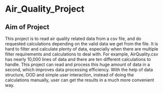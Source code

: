 # Air_Quality_Project
## Aim of Project
This project is to read air quality related data from a csv file, and do requested calculations depending on the valid data we get from the file. It is hard to filter and calculate plenty of data, especially when there are multiple filter requirements and calculations to deal with. For example, AirQuality.csv has nearly 10,000 lines of data and there are ten different calculations to handle. This project can read and process this huge amount of data in a second, which improves data processing efficiency. With the help of data structure, OOD and simple user interaction, instead of doing the calculations manually, user can get the results in a much more convenient way.
